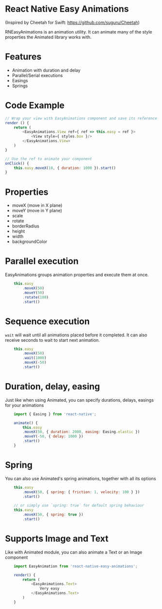 # React Native Easy Animations
(Inspired by Cheetah for Swift: https://github.com/suguru/Cheetah)

RNEasyAnimations is an animation utility. It can animate many of the style properties the Animated library works with.

# Features
* Animation with duration and delay
* Parallel/Serial executions
* Easings
* Springs

# Code Example
```javascript
// Wrap your view with EasyAnimations component and save its reference
render () {
    return (
        <EasyAnimations.View ref={ ref => this.easy = ref }>
            <View style={ styles.box }/>
        </EasyAnimations.View>
    )
}

// Use the ref to animate your component
onClick() {
    this.easy.moveX(10, { duration: 1000 }).start()
}
```

# Properties

* moveX (move in X plane)
* moveY (move in Y plane)
* scale
* rotate
* borderRadius
* height
* width
* backgroundColor

# Parallel execution
EasyAnimations groups animation properties and execute them at once.

```javascript
    this.easy
        .moveX(50)
        .moveY(50)
        .rotate(180)
        .start()
```

# Sequence execution
`wait` will wait until all animations placed before it completed. It can also receive seconds to wait to start next animation.

```javascript
    this.easy
        .moveX(50)
        .wait(1000)
        .moveX(-50)
        .start()
```

# Duration, delay, easing
Just like when using Animated, you can specify durations, delays, easings for your animations

```javascript
    import { Easing } from 'react-native';

    animate() {
        this.easy
        .moveX(50, { duration: 2000, easing: Easing.elastic })
        .moveY(-50, { delay: 1000 })
        .start()
    }
```

# Spring
You can also use Animated's spring animations, together with all its options

```javascript
    this.easy
        .moveX(50, { spring: { friction: 1, velocity: 100 } })
        .start()
        
    // or simply use `spring: true` for default spring behaviour
    this.easy
        .moveX(50, { spring: true })
        .start()
```

# Supports Image and Text
Like with Animated module, you can also animate a Text or an Image component

```javascript
    import EasyAnimation from 'react-native-easy-animations';

    render() {
        return (
            <EasyAnimations.Text>
                Very easy
            </EasyAnimations.Text>
        )
    }
```
